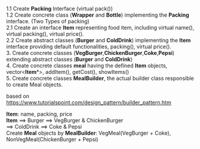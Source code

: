 1.1 Create **Packing** Interface (virtual pack())    
1.2 Create concrete class (**Wrapper** and **Bottle**) implementing the **Packing** interface. (Two Types of packing)    
2.1 Create an interface **Item** representing food item, including virtual name(), virtual packing(), virtual price().    
2.2 Create abstract classes (**Burger** and **ColdDrink**) implementing the **Item** interface providing default functionalities, packing(), virtual price().   
3. Create concrete classes (**VegBurger**,**ChickenBurger**,**Coke**,**Pepsi**) extending abstract classes (**Burger** and **ColdDrink**)  
4. Create concrete classes **meal** having the defined **Item** objects, vector<**Item***>, addItem(), getCost(), showItems()    
5. Create concrete classes **MealBuilder**, the actual builder class responsible to create Meal objects.

based on https://www.tutorialspoint.com/design_pattern/builder_pattern.htm


**Item**: name, packing, price    
**Item** 
==> Burger ==> VegBurger & ChickenBurger        
==> ColdDrink ==> Coke & Pepsi   
Create **Meal** objects by **MealBuilder**:
VegMeal(VegBurger + Coke), NonVegMeal(ChickenBurger + Pepsi)

